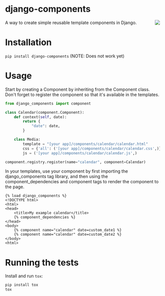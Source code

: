 # django-components
<a href="https://travis-ci.org/EmilStenstrom/django-components"><img align="right" src="https://travis-ci.org/EmilStenstrom/django-components.svg?branch=master"></a>
A way to create simple reusable template components in Django.

# Installation
```pip install django-components``` (NOTE: Does not work yet)

# Usage

Start by creating a Component by inheriting from the Component class. Don't forget to register the component so that it's available in the templates.

```python
from django_components import component

class Calendar(component.Component):
    def context(self, date):
        return {
            "date": date,
        }

    class Media:
        template = "[your app]/components/calendar/calendar.html"
        css = {'all': ('[your app]/components/calendar/calendar.css',)}
        js = ('[your app]/components/calendar/calendar.js',)

component.registry.register(name="calendar", component=Calendar)
```

In your templates, use your component by first importing the django_components tag library, and then using the component_dependencies and component tags to render the component to the page.

```htmldjango
{% load django_components %}
<!DOCTYPE html>
<html>
<head>
    <title>My example calendar</title>
    {% component_dependencies %}
</head>
<body>
    {% component name="calendar" date=custom_date1 %}
    {% component name="calendar" date=custom_date2 %}
</body>
<html>
```

# Running the tests

Install and run `tox`:

```sh
pip install tox
tox
```
